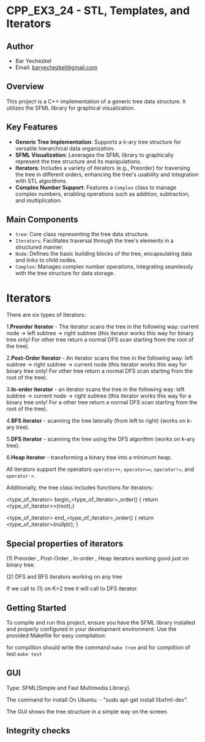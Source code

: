 # CPP_EX3_24 - STL, Templates, and Iterators

## Author
- Bar Yechezkel
- Email: baryechezkel@gmail.com

## Overview
This project is a C++ implementation of a generic tree data structure. It utilizes the SFML library for graphical visualization.


## Key Features
- **Generic Tree Implementation**: Supports a k-ary tree structure for versatile hierarchical data organization.
- **SFML Visualization**: Leverages the SFML library to graphically represent the tree structure and its manipulations.
- **Iterators**: Includes a variety of iterators (e.g., Preorder) for traversing the tree in different orders, enhancing the tree's usability and integration with STL algorithms.
- **Complex Number Support**: Features a `Complex` class to manage complex numbers, enabling operations such as addition, subtraction, and multiplication.

## Main Components
- `tree`: Core class representing the tree data structure.
- `Iterators`: Facilitates traversal through the tree's elements in a structured manner.
- `Node`: Defines the basic building blocks of the tree, encapsulating data and links to child nodes.
- `Complex`: Manages complex number operations, integrating seamlessly with the tree structure for data storage.



# Iterators
There are six types of Iterators:

1.**Preorder Iterator** - The iterator scans the tree in the following way: current node -> left subtree -> right subtree (this iterator works this way for binary tree only! For other tree return a normal DFS scan starting from the root of the tree).

2.**Post-Order Iterator** - An iterator scans the tree in the following way: left subtree -> right subtree -> current node (this iterator works this way for binary tree only! For other tree return a normal DFS scan starting from the root of the tree).

3.**In-order iterator** - an iterator scans the tree in the following way: left subtree -> current node -> right subtree (this iterator works this way for a binary tree only! For a other tree return a normal DFS scan starting from the root of the tree).

4.**BFS iterator** - scanning the tree laterally (from left to right) (works on k-ary tree).

5.**DFS iterator** - scanning the tree using the DFS algorithm (works on k-ary tree).

6.**Heap iterator** - transforming a binary tree into a minimum heap.

All iterators support the operators `operator++`, `operator==`, `operator!=`, and `operator->`.

Additionally, the tree class includes functions for iterators:

<type_of_iterator> begin_<type_of_iterator>_order() { return <type_of_iterator>>(root);}

<type_of_iterator> end_<type_of_iterator>_order() { return <type_of_iterator>(nullptr); }

## Special properties of iterators

(1) Preorder , Post-Order , In-order , Heap iterators working good just on binary tree.

(2) DFS and BFS iterators working on any tree

If we call to (1) on K>2 tree it will call to DFS iterator.

## Getting Started
To compile and run this project, ensure you have the SFML library installed and properly configured in your development environment.
 Use the provided Makefile for easy compilation:

for compiltion should write the command `make tree` 
and for compiltion of test `make test`


## GUI 

Type: SFML(Simple and Fast Multimedia Library).

The command for install On Ubuntu: - "sudo apt-get install libsfml-dev".

The GUI shows the tree structure in a simple way on the screen.


## Integrity checks

